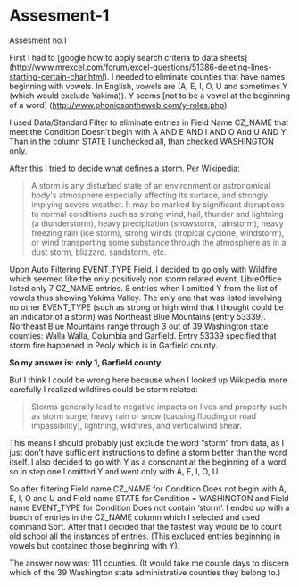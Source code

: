 # Assesment-1
Assesment no.1

First I had to [google how to apply search criteria to data sheets] (http://www.mrexcel.com/forum/excel-questions/51386-deleting-lines-starting-certain-char.html).
I needed to eliminate counties that have names beginning with vowels. In English, vowels are  (A, E, I, O, U and sometimes Y (which would exclude Yakima)). Y seems [not to be a vowel at the beginning of a word] (http://www.phonicsontheweb.com/y-roles.php).

I used Data/Standard Filter to eliminate entries in Field Name CZ_NAME that meet the Condition Doesn’t begin with A AND E AND I AND O And U AND Y. Than in the column STATE I unchecked all, than checked WASHINGTON only.

After this I tried to decide what defines a storm. Per Wikipedia:
>A storm is any disturbed state of an environment or astronomical body's atmosphere especially affecting its surface, and strongly implying severe weather. It may be marked by significant disruptions to normal conditions such as strong wind, hail, thunder and lightning (a thunderstorm), heavy precipitation (snowstorm, rainstorm), heavy freezing rain (ice storm), strong winds (tropical cyclone, windstorm), or wind transporting some substance through the atmosphere as in a dust storm, blizzard, sandstorm, etc.

Upon Auto Filtering EVENT_TYPE Field, I decided to go only with Wildfire which seemed like the only positively non storm related event. LibreOffice listed only 7 CZ_NAME entries. 8 entries when I omitted Y from the list of vowels thus showing Yakima Valley. The only one that was listed involving no other EVENT_TYPE (such as strong or high wind that I thought could be an indicator of a storm) was Northeast Blue Mountains (entry 53339). Northeast Blue Mountains range through 3 out of 39 Washington state counties: Walla Walla, Columbia and Garfield. Entry 53339 specified that storm fire happened in Peoly which is in Garfield county.

__So my answer is: only 1, Garfield county.__

But I think I could be wrong here because when I looked up Wikipedia more carefully I realized wildfires could be storm related:
>Storms generally lead to negative impacts on lives and property such as storm surge, heavy rain or snow (causing flooding or road impassibility), lightning, wildfires, and verticalwind shear.

This means I should probably just exclude the word “storm” from data, as I just don’t have sufficient instructions to define a storm better than the word itself. I also decided to go with Y as a consonant at the beginning of a word, so in step one I omitted Y and went only with A, E, I, O, U.

So after filtering Field name CZ_NAME for Condition Does not begin with A, E, I, O and U and Field name STATE for Condition = WASHINGTON and Field name EVENT_TYPE for Condition Does not contain ‘storm’. I ended up with a bunch of entries in the CZ_NAME column which I selected and used command Sort. After that I decided that the fastest way would be to count old school all the instances of entries. (This excluded entries beginning in vowels but contained those beginning with Y).

The answer now was: 111 counties. (It would take me couple days to discern which of the 39 Washington state administrative counties they belong to.)
